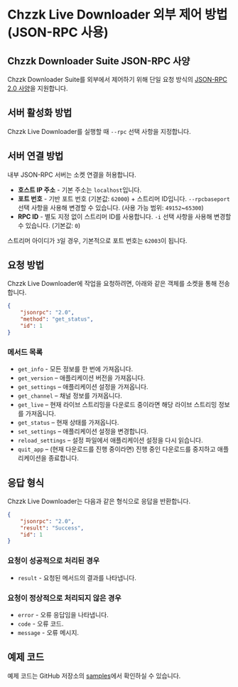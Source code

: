 # Chzzk Live Downloader 외부 제어 방법 (JSON-RPC 사용)

## Chzzk Downloader Suite JSON-RPC 사양
Chzzk Downloader Suite를 외부에서 제어하기 위해 단일 요청 방식의 [JSON-RPC 2.0 사양](https://www.jsonrpc.org/specification)을 지원합니다.

## 서버 활성화 방법
Chzzk Live Downloader를 실행할 때 `--rpc` 선택 사항을 지정합니다.

## 서버 연결 방법
내부 JSON-RPC 서버는 소켓 연결을 허용합니다.

* **호스트 IP 주소** - 기본 주소는 `localhost`입니다.
* **포트 번호** - 기반 포트 번호 (기본값: `62000`) + 스트리머 ID입니다. `--rpcbaseport` 선택 사항을 사용해 변경할 수 있습니다. (사용 가능 범위: `49152`~`65300`)
* **RPC ID** - 별도 지정 없이 스트리머 ID를 사용합니다. `-i` 선택 사항을 사용해 변경할 수 있습니다. (기본값: `0`)

스트리머 아이디가 `3`일 경우, 기본적으로 포트 번호는 `62003`이 됩니다.

## 요청 방법
Chzzk Live Downloader에 작업을 요청하려면, 아래와 같은 객체를 소켓을 통해 전송합니다.

```json
{
    "jsonrpc": "2.0",
    "method": "get_status",
    "id": 1
}
```

### 메서드 목록
* `get_info` - 모든 정보를 한 번에 가져옵니다.
* `get_version` – 애플리케이션 버전을 가져옵니다.
* `get_settings` – 애플리케이션 설정을 가져옵니다.
* `get_channel` – 채널 정보를 가져옵니다.
* `get_live` – 현재 라이브 스트리밍을 다운로드 중이라면 해당 라이브 스트리밍 정보를 가져옵니다.
* `get_status` – 현재 상태를 가져옵니다.
* `set_settings` – 애플리케이션 설정을 변경합니다.
* `reload_settings` – 설정 파일에서 애플리케이션 설정을 다시 읽습니다.
* `quit_app` – (현재 다운로드를 진행 중이라면) 진행 중인 다운로드를 중지하고 애플리케이션을 종료합니다.

## 응답 형식
Chzzk Live Downloader는 다음과 같은 형식으로 응답을 반환합니다.

```json
{
    "jsonrpc": "2.0",
    "result": "Success",
    "id": 1
}
```

### 요청이 성공적으로 처리된 경우
* `result` - 요청된 메서드의 결과를 나타냅니다.

### 요청이 정상적으로 처리되지 않은 경우
* `error` - 오류 응답임을 나타냅니다.
* `code` - 오류 코드.
* `message` - 오류 메시지.

## 예제 코드
예제 코드는 GitHub 저장소의 [samples](https://github.com/Choonholic/ChzzkDownloader/blob/main/samples/)에서 확인하실 수 있습니다.
